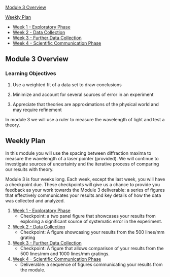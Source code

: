 [Module 3 Overview](#module-3-overview)

[Weekly Plan](#weekly-plan)
+ [Week 1 - Exploratory Phase](week1)
+ [Week 2 - Data Collection](week2)
+ [Week 3 - Further Data Collection](week3)
+ [Week 4 - Scientific Communication Phase](week4)


## Module 3 Overview 

### Learning Objectives

1. Use a weighted fit of a data set to draw conclusions

2. Minimize and account for several sources of error in an experiment

3. Appreciate that theories are approximations of the physical world and may require refinement

In module 3 we will use a ruler to measure the wavelength of light and test a theory.

## Weekly Plan

In this module you will use the spacing between diffraction maxima to measure the wavelength of a laser pointer (provided). We will continue to investigate sources of uncertainty and the iterative process of comparing our results with theory. 

Module 3 is four weeks long. Each week, except the last week, you will have a checkpoint due. These checkpoints will give us a chance to provide you feedback as your work towards the Module 3 deliverable: a series of figures that effectively communicates your results and key details of how the data was collected and analyzed. 

1. [Week 1 - Exploratory Phase](week1)
    - Checkpoint: a two panel figure that showcases your results from exploring a significant source of systematic error in the experiment.
2. [Week 2 - Data Collection](week2)
    - Checkpoint: A figure showcasing your results from the 500 lines/mm grating
3. [Week 3 - Further Data Collection](week3)
    - Checkpoint: A figure that allows comparison of your results from the 500 lines/mm and 1000 lines/mm gratings.
4. [Week 4 - Scientific Communication Phase](week4)
    - Deliverable: a sequence of figures communicating your results from the module.
